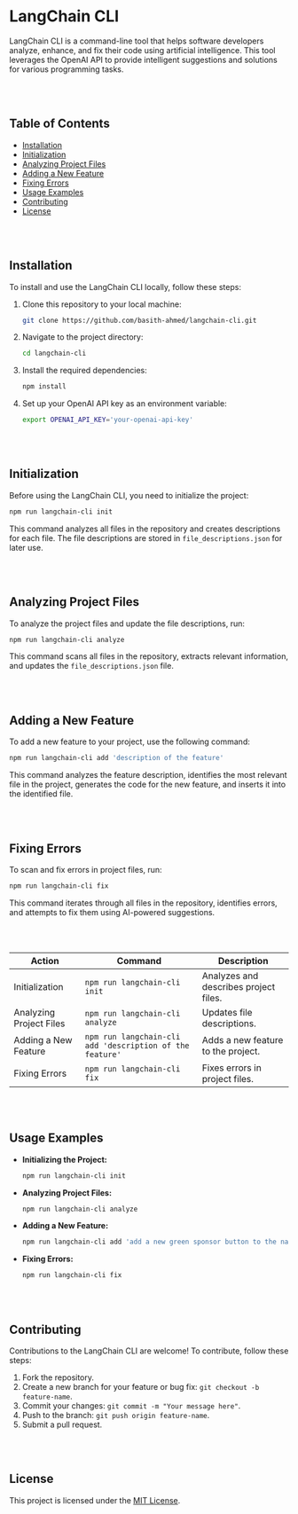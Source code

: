 # LangChain CLI

LangChain CLI is a command-line tool that helps software developers analyze, enhance, and fix their code using artificial intelligence. This tool leverages the OpenAI API to provide intelligent suggestions and solutions for various programming tasks.

</br>
</br>

## Table of Contents

- [Installation](#installation)
- [Initialization](#initialization)
- [Analyzing Project Files](#analyzing-project-files)
- [Adding a New Feature](#adding-a-new-feature)
- [Fixing Errors](#fixing-errors)
- [Usage Examples](#usage-examples)
- [Contributing](#contributing)
- [License](#license)

</br>
</br>

## Installation

To install and use the LangChain CLI locally, follow these steps:

1. Clone this repository to your local machine:

   ```bash
   git clone https://github.com/basith-ahmed/langchain-cli.git
   ```

2. Navigate to the project directory:

   ```bash
   cd langchain-cli
   ```

3. Install the required dependencies:

   ```bash
   npm install
   ```

4. Set up your OpenAI API key as an environment variable:

   ```bash
   export OPENAI_API_KEY='your-openai-api-key'
   ```

</br>
</br>

## Initialization

Before using the LangChain CLI, you need to initialize the project:

```bash
npm run langchain-cli init
```

This command analyzes all files in the repository and creates descriptions for each file. The file descriptions are stored in `file_descriptions.json` for later use.

</br>
</br>

## Analyzing Project Files

To analyze the project files and update the file descriptions, run:

```bash
npm run langchain-cli analyze
```

This command scans all files in the repository, extracts relevant information, and updates the `file_descriptions.json` file.

</br>
</br>

## Adding a New Feature

To add a new feature to your project, use the following command:

```bash
npm run langchain-cli add 'description of the feature'
```

This command analyzes the feature description, identifies the most relevant file in the project, generates the code for the new feature, and inserts it into the identified file.

</br>
</br>

## Fixing Errors

To scan and fix errors in project files, run:

```bash
npm run langchain-cli fix
```

This command iterates through all files in the repository, identifies errors, and attempts to fix them using AI-powered suggestions.

</br>
</br>

| Action                   | Command                                   | Description                             |
|--------------------------|-------------------------------------------|-----------------------------------------|
| Initialization           | `npm run langchain-cli init`       | Analyzes and describes project files.  |
| Analyzing Project Files  | `npm run langchain-cli analyze`    | Updates file descriptions.             |
| Adding a New Feature     | `npm run langchain-cli add 'description of the feature'` | Adds a new feature to the project. |
| Fixing Errors            | `npm run langchain-cli fix`        | Fixes errors in project files.         |

</br>
</br>

## Usage Examples

- **Initializing the Project:**
  
  ```bash
  npm run langchain-cli init
  ```

- **Analyzing Project Files:**
  
  ```bash
  npm run langchain-cli analyze
  ```

- **Adding a New Feature:**
  
  ```bash
  npm run langchain-cli add 'add a new green sponsor button to the nav bar'
  ```

- **Fixing Errors:**
  
  ```bash
  npm run langchain-cli fix
  ```

</br>
</br>

## Contributing

Contributions to the LangChain CLI are welcome! To contribute, follow these steps:

1. Fork the repository.
2. Create a new branch for your feature or bug fix: `git checkout -b feature-name`.
3. Commit your changes: `git commit -m "Your message here"`.
4. Push to the branch: `git push origin feature-name`.
5. Submit a pull request.

</br>
</br>

## License

This project is licensed under the [MIT License](LICENSE).
